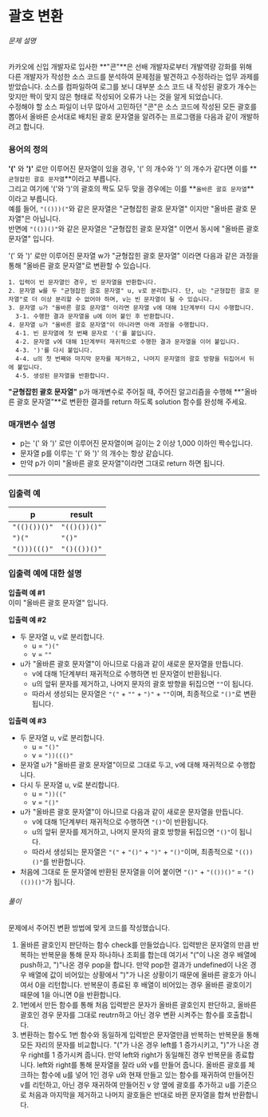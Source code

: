 # 괄호 변환
###### 문제 설명

카카오에 신입 개발자로 입사한  **"콘"**은 선배 개발자로부터 개발역량 강화를 위해 다른 개발자가 작성한 소스 코드를 분석하여 문제점을 발견하고 수정하라는 업무 과제를 받았습니다. 소스를 컴파일하여 로그를 보니 대부분 소스 코드 내 작성된 괄호가 개수는 맞지만 짝이 맞지 않은 형태로 작성되어 오류가 나는 것을 알게 되었습니다.  
수정해야 할 소스 파일이 너무 많아서 고민하던 "콘"은 소스 코드에 작성된 모든 괄호를 뽑아서 올바른 순서대로 배치된 괄호 문자열을 알려주는 프로그램을 다음과 같이 개발하려고 합니다.

### 용어의 정의

**'('**  와  **')'**  로만 이루어진 문자열이 있을 경우, '(' 의 개수와 ')' 의 개수가 같다면 이를  **`균형잡힌 괄호 문자열`**이라고 부릅니다.  
그리고 여기에 '('와 ')'의 괄호의 짝도 모두 맞을 경우에는 이를  **`올바른 괄호 문자열`**이라고 부릅니다.  
예를 들어,  `"(()))("`와 같은 문자열은 "균형잡힌 괄호 문자열" 이지만 "올바른 괄호 문자열"은 아닙니다.  
반면에  `"(())()"`와 같은 문자열은 "균형잡힌 괄호 문자열" 이면서 동시에 "올바른 괄호 문자열" 입니다.

'(' 와 ')' 로만 이루어진 문자열 w가 "균형잡힌 괄호 문자열" 이라면 다음과 같은 과정을 통해 "올바른 괄호 문자열"로 변환할 수 있습니다.

```
1. 입력이 빈 문자열인 경우, 빈 문자열을 반환합니다. 
2. 문자열 w를 두 "균형잡힌 괄호 문자열" u, v로 분리합니다. 단, u는 "균형잡힌 괄호 문자열"로 더 이상 분리할 수 없어야 하며, v는 빈 문자열이 될 수 있습니다. 
3. 문자열 u가 "올바른 괄호 문자열" 이라면 문자열 v에 대해 1단계부터 다시 수행합니다. 
  3-1. 수행한 결과 문자열을 u에 이어 붙인 후 반환합니다. 
4. 문자열 u가 "올바른 괄호 문자열"이 아니라면 아래 과정을 수행합니다. 
  4-1. 빈 문자열에 첫 번째 문자로 '('를 붙입니다. 
  4-2. 문자열 v에 대해 1단계부터 재귀적으로 수행한 결과 문자열을 이어 붙입니다. 
  4-3. ')'를 다시 붙입니다. 
  4-4. u의 첫 번째와 마지막 문자를 제거하고, 나머지 문자열의 괄호 방향을 뒤집어서 뒤에 붙입니다. 
  4-5. 생성된 문자열을 반환합니다.

```

**"균형잡힌 괄호 문자열"**  p가 매개변수로 주어질 때, 주어진 알고리즘을 수행해  **"올바른 괄호 문자열"**로 변환한 결과를 return 하도록 solution 함수를 완성해 주세요.

### 매개변수 설명

-   p는 '(' 와 ')' 로만 이루어진 문자열이며 길이는 2 이상 1,000 이하인 짝수입니다.
-   문자열 p를 이루는 '(' 와 ')' 의 개수는 항상 같습니다.
-   만약 p가 이미 "올바른 괄호 문자열"이라면 그대로 return 하면 됩니다.

----------

### 입출력 예
|p|result|
|--|--|
|`"(()())()"`|`"(()())()"`|
|`")("`|`"()"`|
|`"()))((()"`|`"()(())()"`|

### 입출력 예에 대한 설명

**입출력 예 #1**  
이미 "올바른 괄호 문자열" 입니다.

**입출력 예 #2**

-   두 문자열 u, v로 분리합니다.
    -   u =  `")("`
    -   v =  `""`
-   u가 "올바른 괄호 문자열"이 아니므로 다음과 같이 새로운 문자열을 만듭니다.
    -   v에 대해 1단계부터 재귀적으로 수행하면 빈 문자열이 반환됩니다.
    -   u의 앞뒤 문자를 제거하고, 나머지 문자의 괄호 방향을 뒤집으면  `""`이 됩니다.
    -   따라서 생성되는 문자열은  `"("`  +  `""`  +  `")"`  +  `""`이며, 최종적으로  `"()"`로 변환됩니다.

**입출력 예 #3**

-   두 문자열 u, v로 분리합니다.
    -   u =  `"()"`
    -   v =  `"))((()"`
-   문자열 u가 "올바른 괄호 문자열"이므로 그대로 두고, v에 대해 재귀적으로 수행합니다.
-   다시 두 문자열 u, v로 분리합니다.
    -   u =  `"))(("`
    -   v =  `"()"`
-   u가 "올바른 괄호 문자열"이 아니므로 다음과 같이 새로운 문자열을 만듭니다.
    -   v에 대해 1단계부터 재귀적으로 수행하면  `"()"`이 반환됩니다.
    -   u의 앞뒤 문자를 제거하고, 나머지 문자의 괄호 방향을 뒤집으면  `"()"`이 됩니다.
    -   따라서 생성되는 문자열은  `"("`  +  `"()"`  +  `")"`  +  `"()"`이며, 최종적으로  `"(())()"`를 반환합니다.
-   처음에 그대로 둔 문자열에 반환된 문자열을 이어 붙이면  `"()"`  +  `"(())()"`  =  `"()(())()"`가 됩니다.

###### 풀이
문제에서 주어진 변환 방법에 맞게 코드를 작성했습니다.
1. 올바른 괄호인지 판단하는 함수 check를 만들었습니다. 입력받은 문자열의 만큼 반복하는 반복문을 통해 문자 하나하나 조회를 합는데 여기서 "("이 나온 경우 배열에 push하고, ")"나온 경우 pop을 합니다. 만약 pop한 결과가 undefined이 나온 경우 배열에 값이 비어있는 상황에서 ")"가 나온 상황이기 때문에 올바른 괄호가 아니여서 0을 리턴합니다. 반복문이 종료된 후 배열이 비어있는 경우 올바른 괄호이기 때문에 1을 아니면 0을 반환합니다.
2. 1번에서 만든 함수를 통해 처음 입력받은 문자가 올바른 괄호인지 판단하고, 올바른 괄호인 경우 문자를 그대로 reutrn하고 아닌 경우 변환 시켜주는 함수를 호출합니다.
3. 변환하는 함수도 1번 함수와 동일하게 입력받은 문자열만큼 반복하는 반복문을 통해 모든 자리의 문자를 비교합니다. "("가 나온 경우 left를 1 증가시키고, ")"가 나온 경우 right를 1 증가시켜 줍니다. 만약 left와 right가 동일해진 경우 반복문을 종료합니다. left와 right를 통해 문자열을 잘라 u와 v를 만들어 줍니다. 올바른 괄호를 체크하는 함수에 u를 넣어 1인 경우 u와 현재 만들고 있는 함수를 재귀하여 만들어진 v를 리턴하고, 아닌 경우 재귀하여 만들어진 v 양 옆에 괄호를 추가하고 u를 기준으로 처음과 마지막을 제거하고 나머지 괄호들은 반대로 바뀐 문자열을 합쳐 반환합니다.